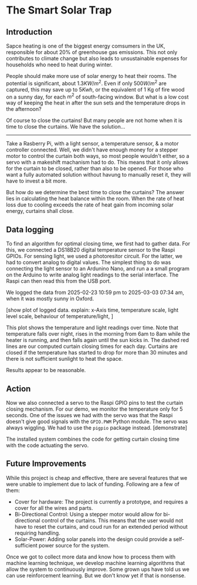 # The Smart Solar Trap


## Introduction

Sapce heating is one of the biggest energy comsumers in the UK, responsible for about 20% of greenhouse gas emissions. This not only contributes to climate change but also leads to unsustainable expenses for households who need to heat during winter.

People should make more use of solar energy to heat their rooms. The potential is significant, about $1.3 KW/m^2$. Even if only $500 W/m^2$ are captured, this may save up to $5 Kwh$, or the equivalent of 1 Kg of fire wood on a sunny day, for each $m^2$ of south-facing window. 
But what is a low cost way of keeping the heat in after the sun sets and the temperature drops in the afternoon? 

Of course to close the curtains! But many people are not home when it is time to close the curtains. We have the solution...

---

Take a Rasberry Pi, with a light sensor, a temperature sensor, & a motor controller connected.
Well, we didn't have enough money for a stepper motor to control the curtain both ways, so most people wouldn't either, so a servo with a makeshift machanism had to do. 
This means that it only allows for the curtain to be closed, rather than also to be opened. For those who want a fully automated solution without havung to manually reset it, they will have to invest a bit more.

But how do we determine the best time to close the curtains? The answer lies in calculating the heat balance within the room. When the rate of heat loss due to cooling exceeds the rate of heat gain from incoming solar energy, curtains shall close. 

## Data logging

To find an algorithm for optimal closing time, we first had to gather data.
For this, we connected a DS18B20 digital temperature sensor to the Raspi GPIOs. For sensing light, we used a photoresitor circuit. For the latter, we had to convert analog to digital values. The simplest thing to do was connecting the light sensor to an Ardunino Nano, and run a a small program on the Arduino to write analog light readings to the serial interface. The Raspi can then read this from the USB port.

We logged the data from 2025-02-23 10:59 pm to 2025-03-03 07:34 am, when it was mostly sunny in Oxford.

[show plot of logged data. explain: x-Axis time, temperature scale, light level scale, behaviour of temperature/light, ]

This plot shows the temperature and light readings over time. Note that temperature falls over night, rises in the morning from 6am to 8am while the heater is running, and then falls again until the sun kicks in. 
The dashed red lines are our computed curtain closing times for each day. Curtains are closed if the temperature has started to drop for more than 30 minutes and there is not sufficient sunlight to heat the space.

Results appear to be reasonable. 

## Action

Now we also connected a servo to the Raspi GPIO pins to test the curtain closing mechanism. For our demo, we monitor the temperature only for 5 seconds.
One of the issues we had with the servo was that the Raspi doesn't give good signals with the `GPIO.PWM` Python module. The servo was always wiggling. We had to use the `pigpio` package instead. 
[demonstrate]

The installed system combines the code for getting curtain closing time with the code actuating the servo. 

## Future Improvements

While this project is cheap and effective, there are several features that we were unable to implement due to lack of funding. Following are a few of them:

- Cover for hardware: The project is currently a prototype, and requires a cover for all the wires and parts.
- Bi-Directional Control: Using a stepper motor would allow for bi-directional control of the curtains. This means that the user would not have to reset the curtains, and coud run for an extended period without requiring handling.
- Solar-Power: Adding solar panels into the design could provide a self-sufficient power source for the system. 

Once we got to collect more data and know how to process them with machine learning technique, we develop machine learning algorithms that allow the system to continuously improve. Some grown ups have told us we can use reinforcement learning. But we don't know yet if that is nonsense.

